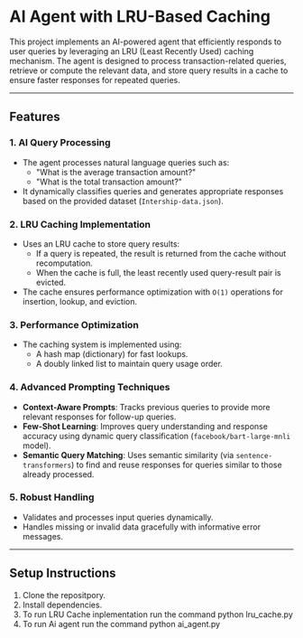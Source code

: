 # **AI Agent with LRU-Based Caching**

This project implements an AI-powered agent that efficiently responds to user queries by leveraging an LRU (Least Recently Used) caching mechanism. The agent is designed to process transaction-related queries, retrieve or compute the relevant data, and store query results in a cache to ensure faster responses for repeated queries.

---

## **Features**

### **1. AI Query Processing**
- The agent processes natural language queries such as:
  - "What is the average transaction amount?"
  - "What is the total transaction amount?"
- It dynamically classifies queries and generates appropriate responses based on the provided dataset (`Intership-data.json`).

### **2. LRU Caching Implementation**
- Uses an LRU cache to store query results:
  - If a query is repeated, the result is returned from the cache without recomputation.
  - When the cache is full, the least recently used query-result pair is evicted.
- The cache ensures performance optimization with `O(1)` operations for insertion, lookup, and eviction.

### **3. Performance Optimization**
- The caching system is implemented using:
  - A hash map (dictionary) for fast lookups.
  - A doubly linked list to maintain query usage order.

### **4. Advanced Prompting Techniques**
- **Context-Aware Prompts**: Tracks previous queries to provide more relevant responses for follow-up queries.
- **Few-Shot Learning**: Improves query understanding and response accuracy using dynamic query classification (`facebook/bart-large-mnli` model).
- **Semantic Query Matching**: Uses semantic similarity (via `sentence-transformers`) to find and reuse responses for queries similar to those already processed.

### **5. Robust Handling**
- Validates and processes input queries dynamically.
- Handles missing or invalid data gracefully with informative error messages.

---

## **Setup Instructions**

1. Clone the repositpory.
2. Install dependencies.
3. To run LRU Cache inplementation run the command python lru_cache.py
4. To run Ai agent run the command python ai_agent.py
